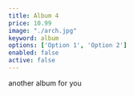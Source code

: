 ```yaml
---
title: Album 4
price: 10.99
image: "./arch.jpg"
keyword: album
options: ['Option 1', 'Option 2']
enabled: false
active: false
---
```

another album for you
